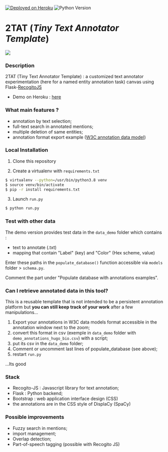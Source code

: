 [![Deployed on Heroku](https://img.shields.io/badge/deployed%20on-heroku-%23664986)](https://ttat-demo-app.herokuapp.com/) 
![Python Version](https://img.shields.io/badge/python-3.7%20%7C%203.8-blue)

# 2TAT (*Tiny Text Annotator Template*)

![]("./ressources/demo.gif")

### Description

2TAT (Tiny Text Annotator Template) :  a customized text annotator experimentation (here for a named entity annotation task) canvas using Flask-[RecogitoJS](https://github.com/recogito/recogito-js)

* Demo on Heroku :  [here](https://ttat-demo-app.herokuapp.com/)

### What main features ?

- annotation by text selection;
- full-text search in annotated mentions;
- multiple deletion of same entities;
- annotation format export example ([W3C annotation data model](https://www.w3.org/TR/annotation-model/))



### Local Installation

1. Clone this repository

2. Create a virtualenv with `requirements.txt`

```bash
$ virtualenv --python=/usr/bin/python3.8 venv
$ source venv/bin/activate
$ pip -r install requirements.txt
```
3. Launch `run.py`
```bash
$ python run.py
```

### Test with other data

The demo version provides test data in the `data_demo` folder which contains :

- text to annotate (.txt)
- mapping that contain "Label" (key) and "Color" (Hex scheme, value)

Enter these paths in the `populate_database()` function accessible via `models` folder > `schema.py`.

Comment the part under "Populate database with annotations examples".

### Can I retrieve annotated data in this tool?
This is a reusable template that is not intended to be a persistent annotation platform but **you can still keep track of your work** after a few manipulations... 

1. Export your annotations in W3C data models format accessible in the annotation window next to the zoom;
2. convert this format in csv (exemple in `data_demo` folder with `demo_annotations_hugo_bio.csv`) with a script;
3. put its csv in the `data_demo` folder;
4. Comment or uncomment last lines of populate_database (see above);
5. restart `run.py`

...Its good

### Stack

- Recogito-JS : Javascript library for text annotation;
- Flask : Python backend;
- Bootstrap : web application interface design (CSS)
- the annotations are in the CSS style of DisplaCy (SpaCy)

### Possible improvements

- Fuzzy search in mentions;
- import management;
- Overlap detection;
- Part-of-speech tagging (possible with Recogito JS)